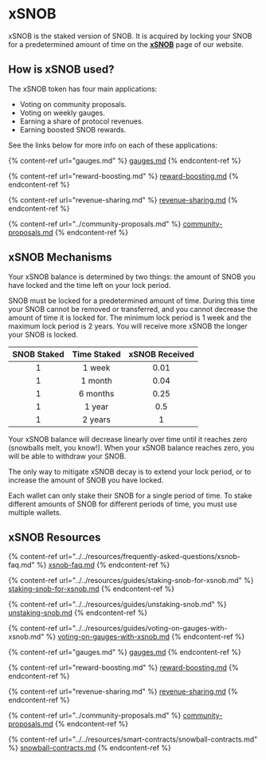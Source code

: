 # xSNOB

xSNOB is the staked version of SNOB. It is acquired by locking your SNOB for a predetermined amount of time on the [**xSNOB**](https://app.snowball.network/staking) page of our website. 

## **How is xSNOB used?**

The xSNOB token has four main applications:

* Voting on community proposals.
* Voting on weekly gauges.
* Earning a share of protocol revenues.
* Earning boosted SNOB rewards.

See the links below for more info on each of these applications:

{% content-ref url="gauges.md" %}
[gauges.md](gauges.md)
{% endcontent-ref %}

{% content-ref url="reward-boosting.md" %}
[reward-boosting.md](reward-boosting.md)
{% endcontent-ref %}

{% content-ref url="revenue-sharing.md" %}
[revenue-sharing.md](revenue-sharing.md)
{% endcontent-ref %}

{% content-ref url="../community-proposals.md" %}
[community-proposals.md](../community-proposals.md)
{% endcontent-ref %}

## **xSNOB Mechanisms**

Your xSNOB balance is determined by two things: the amount of SNOB you have locked and the time left on your lock period. 

SNOB must be locked for a predetermined amount of time. During this time your SNOB cannot be removed or transferred, and you cannot decrease the amount of time it is locked for. The minimum lock period is 1 week and the maximum lock period is 2 years. You will receive more xSNOB the longer your SNOB is locked.

| **SNOB Staked** | **Time Staked** | **xSNOB Received** |
| :-------------: | :-------------: | :----------------: |
|        1        |      1 week     |        0.01        |
|        1        |     1 month     |        0.04        |
|        1        |     6 months    |        0.25        |
|        1        |      1 year     |         0.5        |
|        1        |     2 years     |          1         |

Your xSNOB balance will decrease linearly over time until it reaches zero (snowballs melt, you know!). When your xSNOB balance reaches zero, you will be able to withdraw your SNOB.

The only way to mitigate xSNOB decay is to extend your lock period, or to increase the amount of SNOB you have locked.

Each wallet can only stake their SNOB for a single period of time. To stake different amounts of SNOB for different periods of time, you must use multiple wallets.

## xSNOB Resources

{% content-ref url="../../resources/frequently-asked-questions/xsnob-faq.md" %}
[xsnob-faq.md](../../resources/frequently-asked-questions/xsnob-faq.md)
{% endcontent-ref %}

{% content-ref url="../../resources/guides/staking-snob-for-xsnob.md" %}
[staking-snob-for-xsnob.md](../../resources/guides/staking-snob-for-xsnob.md)
{% endcontent-ref %}

{% content-ref url="../../resources/guides/unstaking-snob.md" %}
[unstaking-snob.md](../../resources/guides/unstaking-snob.md)
{% endcontent-ref %}

{% content-ref url="../../resources/guides/voting-on-gauges-with-xsnob.md" %}
[voting-on-gauges-with-xsnob.md](../../resources/guides/voting-on-gauges-with-xsnob.md)
{% endcontent-ref %}

{% content-ref url="gauges.md" %}
[gauges.md](gauges.md)
{% endcontent-ref %}

{% content-ref url="reward-boosting.md" %}
[reward-boosting.md](reward-boosting.md)
{% endcontent-ref %}

{% content-ref url="revenue-sharing.md" %}
[revenue-sharing.md](revenue-sharing.md)
{% endcontent-ref %}

{% content-ref url="../community-proposals.md" %}
[community-proposals.md](../community-proposals.md)
{% endcontent-ref %}

{% content-ref url="../../resources/smart-contracts/snowball-contracts.md" %}
[snowball-contracts.md](../../resources/smart-contracts/snowball-contracts.md)
{% endcontent-ref %}
